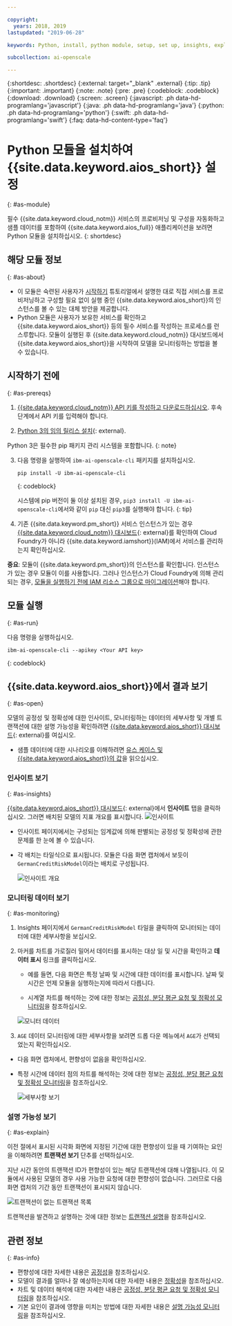 ```yaml
---

copyright:
  years: 2018, 2019
lastupdated: "2019-06-28"

keywords: Python, install, python module, setup, set up, insights, explainability

subcollection: ai-openscale

---
```


{:shortdesc: .shortdesc}
{:external: target="_blank" .external}
{:tip: .tip}
{:important: .important}
{:note: .note}
{:pre: .pre}
{:codeblock: .codeblock}
{:download: .download}
{:screen: .screen}
{:javascript: .ph data-hd-programlang='javascript'}
{:java: .ph data-hd-programlang='java'}
{:python: .ph data-hd-programlang='python'}
{:swift: .ph data-hd-programlang='swift'}
{:faq: data-hd-content-type='faq'}

# Python 모듈을 설치하여 {{site.data.keyword.aios_short}} 설정
{: #as-module}

필수 {{site.data.keyword.cloud_notm}} 서비스의 프로비저닝 및 구성을 자동화하고 샘플 데이터를 포함하여 {{site.data.keyword.aios_full}} 애플리케이션을 보려면 Python 모듈을 설치하십시오.
{: shortdesc}

## 해당 모듈 정보
{: #as-about}

- 이 모듈은 숙련된 사용자가 [시작하기](/docs/services/ai-openscale?topic=ai-openscale-gettingstarted) 튜토리얼에서 설명한 대로 직접 서비스를 프로비저닝하고 구성할 필요 없이 실행 중인 {{site.data.keyword.aios_short}}의 인스턴스를 볼 수 있는 대체 방안을 제공합니다.
- Python 모듈은 사용자가 보유한 서비스를 확인하고 {{site.data.keyword.aios_short}} 등의 필수 서비스를 작성하는 프로세스를 런 스루합니다. 모듈이 실행된 후 {{site.data.keyword.cloud_notm}} 대시보드에서 {{site.data.keyword.aios_short}}을 시작하여 모델을 모니터링하는 방법을 볼 수 있습니다.

## 시작하기 전에
{: #as-prereqs}

1. [{{site.data.keyword.cloud_notm}} API 키를 작성하고 다운로드하십시오](/docs/iam?topic=iam-userapikey#create_user_key). 후속 단계에서 API 키를 입력해야 합니다.

2. [Python 3의 임의 릴리스 설치](https://www.python.org/downloads/){: external}.

  Python 3은 필수한 pip 패키지 관리 시스템을 포함합니다.
  {: note}

3. 다음 명령을 실행하여 `ibm-ai-openscale-cli` 패키지를 설치하십시오.

    ```
    pip install -U ibm-ai-openscale-cli
    ```
    {: codeblock}

    시스템에 pip 버전이 둘 이상 설치된 경우, `pip3 install -U ibm-ai-openscale-cli`에서와 같이 `pip` 대신 `pip3`를 실행해야 합니다.
    {: tip}

4. 기존 {{site.data.keyword.pm_short}} 서비스 인스턴스가 있는 경우 [{{site.data.keyword.cloud_notm}} 대시보드](https://{DomainName}){: external}를 확인하여 Cloud Foundry가 아니라 {{site.data.keyword.iamshort}}(IAM)에서 서비스를 관리하는지 확인하십시오.

  **중요**: 모듈이 {{site.data.keyword.pm_short}}의 인스턴스를 확인합니다. 인스턴스가 있는 경우 모듈이 이를 사용합니다. 그러나 인스턴스가 Cloud Foundry에 의해 관리되는 경우, [모듈을 실행하기 전에 IAM 리소스 그룹으로 마이그레이션](/docs/resources?topic=resources-migrate#migrate)해야 합니다.

## 모듈 실행
{: #as-run}

다음 명령을 실행하십시오.

```
ibm-ai-openscale-cli --apikey <Your API key>
```
{: codeblock}

## {{site.data.keyword.aios_short}}에서 결과 보기
{: #as-open}

모델의 공정성 및 정확성에 대한 인사이트, 모니터링하는 데이터의 세부사항 및 개별 트랜잭션에 대한 설명 가능성을 확인하려면 [{{site.data.keyword.aios_short}} 대시보드](https://aiopenscale.cloud.ibm.com/aiopenscale/){: external}를 여십시오.

- 샘플 데이터에 대한 시나리오를 이해하려면 [유스 케이스 및 {{site.data.keyword.aios_short}}의 값](/docs/services/ai-openscale?topic=ai-openscale-gettingstarted#gs-use)을 읽으십시오.

### 인사이트 보기
{: #as-insights}

[{{site.data.keyword.aios_short}} 대시보드](https://aiopenscale.cloud.ibm.com/aiopenscale/){: external}에서 **인사이트** 탭을 클릭하십시오. 그러면 배치된 모델의 지표 개요를 표시합니다. ![인사이트](images/insight-dash-tab.png)

- 인사이트 페이지에서는 구성되는 임계값에 의해 판별되는 공정성 및 정확성에 관한 문제를 한 눈에 볼 수 있습니다.

- 각 배치는 타일식으로 표시됩니다. 모듈은 다음 화면 캡처에서 보듯이 `GermanCreditRiskModel`이라는 배치로 구성됩니다.

  ![인사이트 개요](images/setup01-0206.png)

### 모니터링 데이터 보기
{: #as-monitoring}

1. Insights 페이지에서 `GermanCreditRiskModel` 타일을 클릭하여 모니터되는 데이터에 대한 세부사항을 보십시오.
2. 마커를 차트를 가로질러 밀어서 데이터를 표시하는 대상 일 및 시간을 확인하고 **데이터 표시** 링크를 클릭하십시오.

   - 예를 들면, 다음 화면은 특정 날짜 및 시간에 대한 데이터를 표시합니다. 날짜 및 시간은 언제 모듈을 실행하는지에 따라서 다릅니다.

   - 시계열 차트를 해석하는 것에 대한 정보는 [공정성, 분당 평균 요청 및 정확성 모니터링](/docs/services/ai-openscale?topic=ai-openscale-it-ov)을 참조하십시오.

    ![모니터 데이터](images/setup02-0206.png)

3. `AGE` 데이터 모니터링에 대한 세부사항을 보려면 드롭 다운 메뉴에서 `AGE`가 선택되었는지 확인하십시오.

  - 다음 화면 캡처에서, 편향성이 없음을 확인하십시오.

  - 특정 시간에 데이터 점의 차트를 해석하는 것에 대한 정보는 [공정성, 분당 평균 요청 및 정확성 모니터링](/docs/services/ai-openscale?topic=ai-openscale-it-ov#it-intp)을 참조하십시오.

    ![세부사항 보기](images/setup03-0206.png)

### 설명 가능성 보기
{: #as-explain}

이전 절에서 표시된 시각화 화면에 지정된 기간에 대한 편향성이 있을 때 기여하는 요인을 이해하려면 **트랜잭션 보기** 단추를 선택하십시오.

지난 시간 동안의 트랜잭션 ID가 편향성이 있는 해당 트랜잭션에 대해 나열됩니다. 이 모듈에서 사용된 모델의 경우 사용 가능한 요청에 대한 편향성이 없습니다. 그러므로 다음 화면 캡처의 기간 동안 트랜잭션이 표시되지 않습니다.

  ![트랜잭션이 없는 트랜잭션 목록](images/setup06-0206.png)

트랜잭션을 발견하고 설명하는 것에 대한 정보는 [트랜잭션 설명](/docs/services/ai-openscale?topic=ai-openscale-ie-ov#ie-view)을 참조하십시오.

## 관련 정보
{: #as-info}

- 편향성에 대한 자세한 내용은 [공정성](/docs/services/ai-openscale?topic=ai-openscale-mf-monitor)을 참조하십시오.
- 모델이 결과를 얼마나 잘 예상하는지에 대한 자세한 내용은 [정확성](/docs/services/ai-openscale?topic=ai-openscale-acc-monitor)을 참조하십시오.
- 차트 및 데이터 해석에 대한 자세한 내용은 [공정성, 분당 평균 요청 및 정확성 모니터링](/docs/services/ai-openscale?topic=ai-openscale-it-ov)을 참조하십시오.
- 기본 요인이 결과에 영향을 미치는 방법에 대한 자세한 내용은 [설명 가능성 모니터링](/docs/services/ai-openscale?topic=ai-openscale-ie-ov)을 참조하십시오.

